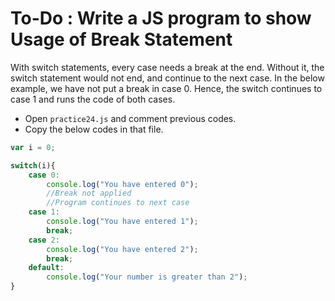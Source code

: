 # To-Do : Write a JS program to show Usage of Break Statement


With switch statements, every case needs a break at the end. Without it, the switch statement would not end, and continue to the next case. In the below example, we have not put a break in case 0. Hence, the switch continues to case 1 and runs the code of both cases.


- Open `practice24.js` and comment previous codes.
- Copy the below codes in that file.


```js
var i = 0;

switch(i){
    case 0:
        console.log("You have entered 0");
        //Break not applied
        //Program continues to next case
    case 1:
        console.log("You have entered 1");
        break;
    case 2:
        console.log("You have entered 2");
        break;
    default:
        console.log("Your number is greater than 2");
}
```

